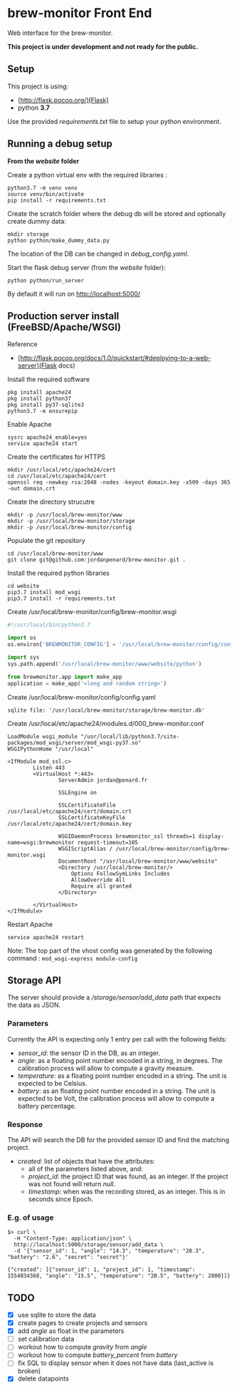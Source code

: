 # brew-monitor Front End
Web interface for the brew-monitor.

**This project is under development and not ready for the public.**

## Setup

This project is using:
 
- [http://flask.pocoo.org/](Flask)
- python **3.7**

Use the provided _requirements.txt_ file to setup your python environment.

## Running a debug setup

**From the _website_ folder**

Create a python virtual env with the required libraries :
```
python3.7 -m venv venv
source venv/bin/activate
pip install -r requirements.txt
```

Create the scratch folder where the debug db will be stored and optionally create dummy data:
```
mkdir storage
python python/make_dummy_data.py
```

The location of the DB can be changed in _debug_config.yaml_.

Start the flask debug server (from the _website_ folder):
```
python python/run_server
```

By default it will run on [http://localhost:5000/]()

## Production server install (FreeBSD/Apache/WSGI)

Reference
 - [http://flask.pocoo.org/docs/1.0/quickstart/#deploying-to-a-web-server](Flask docs)

Install the required software
```
pkg install apache24
pkg install python37
pkg install py37-sqlite3
python3.7 -m ensurepip
```

Enable Apache
```
sysrc apache24_enable=yes
service apache24 start
```

Create the certificates for HTTPS
```
mkdir /usr/local/etc/apache24/cert
cd /usr/local/etc/apache24/cert
openssl req -newkey rsa:2048 -nodes -keyout domain.key -x509 -days 365 -out domain.crt
```

Create the directory strucutre
```
mkdir -p /usr/local/brew-monitor/www
mkdir -p /usr/local/brew-monitor/storage
mkdir -p /usr/local/brew-monitor/config
```

Populate the git repository
```
cd /usr/local/brew-monitor/www
git clone git@github.com:jordanpenard/brew-monitor.git .
```

Install the required python libraries
```
cd website
pip3.7 install mod_wsgi
pip3.7 install -r requirements.txt
```

Create /usr/local/brew-monitor/config/brew-monitor.wsgi
```python
#!/usr/local/bin/python3.7

import os
os.environ['BREWMONITOR_CONFIG'] = '/usr/local/brew-monitor/config/config.yaml'

import sys
sys.path.append('/usr/local/brew-monitor/www/website/python')

from brewmonitor.app import make_app
application = make_app('<long and random string>')
```

Create /usr/local/brew-monitor/config/config.yaml
```
sqlite file: '/usr/local/brew-monitor/storage/brew-monitor.db'
```

Create /usr/local/etc/apache24/modules.d/000_brew-monitor.conf
```
LoadModule wsgi_module "/usr/local/lib/python3.7/site-packages/mod_wsgi/server/mod_wsgi-py37.so"
WSGIPythonHome "/usr/local"

<IfModule mod_ssl.c>
        Listen 443
        <VirtualHost *:443>
                ServerAdmin jordan@penard.fr

                SSLEngine on

                SSLCertificateFile    /usr/local/etc/apache24/cert/domain.crt
                SSLCertificateKeyFile /usr/local/etc/apache24/cert/domain.key

                WSGIDaemonProcess brewmonitor_ssl threads=1 display-name=wsgi:brewmonitor request-timeout=105
                WSGIScriptAlias / /usr/local/brew-monitor/config/brew-monitor.wsgi
                DocumentRoot "/usr/local/brew-monitor/www/website"
                <Directory /usr/local/brew-monitor/>
                    Options FollowSymLinks Includes
                    AllowOverride All
                    Require all granted
                </Directory>

        </VirtualHost>
</IfModule>
```

Restart Apache
```
service apache24 restart
```

Note: The top part of the vhost config was generated by the following command : `mod_wsgi-express module-config`

## Storage API

The server should provide a _/storage/sensor/add_data_ path that expects the data as JSON.

### Parameters

Currently the API is expecting only 1 entry per call with the following fields:

* _sensor_id_: the sensor ID in the DB, as an integer.
* _angle_: as a floating point number encoded in a string, in degrees. The calibration process will allow to compute a gravity measure.
* _temperature_: as a floating point number encoded in a string. The unit is expected to be Celsius.
* _battery_: as an floating point number encoded in a string. The unit is expected to be Volt, the calibration process will allow to compute a battery percentage.

### Response

The API will search the DB for the provided sensor ID and find the matching project.

* _created_: list of objects that have the attributes:
    * all of the parameters listed above, and:
    * _project_id_: the project ID that was found, as an integer. If the project was not found will return _null_.
    * _timestamp_: when was the recording stored, as an integer. This is in seconds since Epoch.

### E.g. of usage

```
$> curl \
  -H "Content-Type: application/json" \
  http://localhost:5000/storage/sensor/add_data \
  -d '{"sensor_id": 1, "angle": "14.3", "temperature": "20.3", "battery": "2.6", "secret": "secret"}'

{"created": [{"sensor_id": 1, "project_id": 1, "timestamp": 1554034368, "angle": "15.5", "temperature": "20.5", "battery": 2800}]}
```

## TODO

- [x] use sqlite to store the data
- [x] create pages to create projects and sensors
- [x] add _angle_ as float in the parameters
- [ ] set calibration data
- [ ] workout how to compute _gravity_ from _angle_
- [ ] workout how to compute _battery_percent_ from _battery_
- [ ] fix SQL to display sensor when it does not have data (last_active is broken)
- [x] delete datapoints
